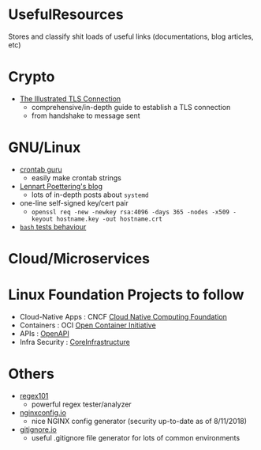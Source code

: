 # UsefulResources
Stores and classify shit loads of useful links (documentations, blog articles, etc)

# Crypto
* [The Illustrated TLS Connection](https://tls.ulfheim.net/)
  * comprehensive/in-depth guide to establish a TLS connection
  * from handshake to message sent

# GNU/Linux
* [crontab guru](https://crontab.guru/)
  * easily make crontab strings
* [Lennart Poettering's blog](http://0pointer.net/blog)
  * lots of in-depth posts about `systemd`
* one-line self-signed key/cert pair
  * `openssl req -new -newkey rsa:4096 -days 365 -nodes -x509 -keyout hostname.key -out hostname.crt`
* [`bash` tests behaviour ](https://ss64.com/bash/test.html)
 
# Cloud/Microservices


# Linux Foundation Projects to follow

* Cloud-Native Apps : CNCF [Cloud Native Computing Foundation](https://www.opencontainers.org/)
* Containers : OCI [Open Container Initiative](https://www.cncf.io/)
* APIs : [OpenAPI](https://www.openapis.org/)
* Infra Security : [CoreInfrastructure](https://www.coreinfrastructure.org/)

# Others
* [regex101](https://regex101.com/https://regex101.com/)
  * powerful regex tester/analyzer
* [nginxconfig.io](https://nginxconfig.io/)
  * nice NGINX config generator (security up-to-date as of 8/11/2018)
* [gitignore.io](https://www.gitignore.io/)
  * useful .gitignore file generator for lots of common environments
